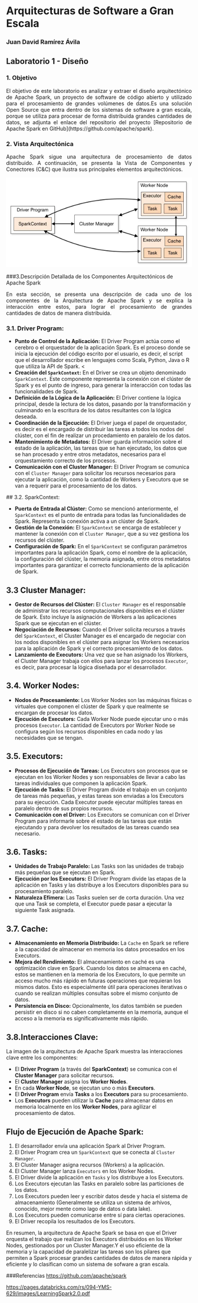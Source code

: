 # Arquitecturas de Software a Gran Escala

### Juan David Ramírez Ávila

## Laboratorio 1 - Diseño

### 1. Objetivo
<p align="justify">
El objetivo de este laboratorio es analizar y extraer el diseño arquitectónico de Apache Spark, un proyecto de software de código abierto y utilizado para el procesamiento de grandes volúmenes de datos.Es una solución Open Source que entra dentro de los sistemas de software a gran escala, porque se utiliza para procesar de forma distribuida grandes cantidades de datos, se adjunta el enlace del repositorio del proyecto [Repositorio de Apache Spark en GitHub](https://github.com/apache/spark).  
</p>

### 2. Vista Arquitectónica

<p align="justify">
Apache Spark sigue una arquitectura de procesamiento de datos distribuido. A continuación, se presenta la Vista de Componentes y Conectores (C&C) que ilustra sus principales elementos arquitectónicos.
</p>

![Texto alternativo](./ApacheSpark.png)

###3.Descripción Detallada de los Componentes Arquitectónicos de Apache Spark

<p align="justify">
En esta sección, se presenta una descripción de cada uno de los componentes de la Arquitectura de Apache Spark y se explica la interacción entre estos, para lograr el procesamiento de grandes cantidades de datos de manera distribuida. 
</p>

### 3.1. Driver Program:
* **Punto de Control de la Aplicación:** El Driver Program actúa como el cerebro o el orquestador de la aplicación Spark. Es el proceso donde se inicia la ejecución del código escrito por el usuario, es decir, el script que el desarrollador escribe en lenguajes como Scala, Python, Java o R que utiliza la API de Spark.
<
* **Creación del `SparkContext`:** En el Driver se crea un objeto denominado `SparkContext`. Este componente representa la conexión con el clúster de Spark y es el punto de ingreso, para generar la interacción con todas las funcionalidades de Spark. 
* **Definición de la Lógica de la Aplicación:** El Driver contiene la lógica principal, desde la lectura de los datos, pasando por la transformación y culminando en la escritura de los datos resultantes con la lógica deseada.  
* **Coordinación de la Ejecución:** El Driver juega el papel de orquestador, es decir es el encargado de distribuir las tareas a todos los nodos del clúster, con el fin de realizar un procedamiento en paralelo de los datos.
* **Mantenimiento de Metadatos:** El Driver guarda información sobre el estado de la aplicación, las tareas que se han ejecutado, los datos que se han procesado y entre otros metadatos, necesarios para el orquestamiento correcto de los procesos. 
* **Comunicación con el Cluster Manager:** El Driver Program se comunica con el `Cluster Manager` para solicitar los recursos necesarios para ejecutar la aplicación, como la cantidad de Workers y Executors que se van a requerir para el procesamiento de los datos.
</p>
## 3.2. SparkContext:

* **Puerta de Entrada al Clúster:** Como se mencionó anteriormente, el `SparkContext` es el punto de entrada para todas las funcionalidades de Spark. Representa la conexión activa a un clúster de Spark.
* **Gestión de la Conexión:** El `SparkContext` se encarga de establecer y mantener la conexión con el `Cluster Manager`, que a su vez gestiona los recursos del clúster.
* **Configuración de Spark:** En el `SparkContext` se configuran parámetros importantes para la aplicación Spark, como el nombre de la aplicación, la configuración del clúster, la memoria asignada, entre otros metadatos importantes para garantizar el correcto funcionamiento de la aplicación de Spark. 

## 3.3 Cluster Manager:

* **Gestor de Recursos del Clúster:** El `Cluster Manager` es el responsable de administrar los recursos computacionales disponibles en el clúster de Spark. Esto incluye la asignación de Workers a las aplicaciones Spark que se ejecutan en el clúster.
* **Negociación de Recursos:** Cuando el Driver solicita recursos a través del `SparkContext`, el Cluster Manager es el encargado de negociar con los nodos disponibles en el clúster para asignar los Workers necesarios para la aplicación de Spark y el correcto procesamiento de los datos.
* **Lanzamiento de Executors:** Una vez que se han asignado los Workers, el Cluster Manager trabaja con ellos para lanzar los procesos `Executor`, es decir, para procesar la lógica diseñada por el desarrollador.

## 3.4. Worker Nodes:

* **Nodos de Procesamiento:** Los Worker Nodes son las máquinas físicas o virtuales que componen el clúster de Spark y que realmente se encargan de procesar los datos.
* **Ejecución de Executors:** Cada Worker Node puede ejecutar uno o más procesos `Executor`. La cantidad de Executors por Worker Node se configura según los recursos disponibles en cada nodo y las necesidades que se tengan.

## 3.5. Executors:

* **Procesos de Ejecución de Tareas:** Los Executors son procesos que se ejecutan en los Worker Nodes y son responsables de llevar a cabo las tareas individuales que componen la aplicación Spark.
* **Ejecución de Tasks:** El Driver Program divide el trabajo en un conjunto de tareas más pequeñas, y estas tareas son enviadas a los Executors para su ejecución. Cada Executor puede ejecutar múltiples tareas en paralelo dentro de sus propios recursos.
* **Comunicación con el Driver:** Los Executors se comunican con el Driver Program para informarle sobre el estado de las tareas que están ejecutando y para devolver los resultados de las tareas cuando sea necesario.

## 3.6. Tasks:

* **Unidades de Trabajo Paralelo:** Las Tasks son las unidades de trabajo más pequeñas que se ejecutan en Spark.
* **Ejecución por los Executors:** El Driver Program divide las etapas de la aplicación en Tasks y las distribuye a los Executors disponibles para su procesamiento paralelo.
* **Naturaleza Efímera:** Las Tasks suelen ser de corta duración. Una vez que una Task se completa, el Executor puede pasar a ejecutar la siguiente Task asignada.

## 3.7. Cache:

* **Almacenamiento en Memoria Distribuido:** La `Cache` en Spark se refiere a la capacidad de almacenar en memoria los datos procesados en los Executors.
* **Mejora del Rendimiento:** El almacenamiento en caché es una optimización clave en Spark. Cuando los datos se almacena en caché, estos se mantienen en la memoria de los Executors, lo que permite un acceso mucho más rápido en futuras operaciones que requieran los mismos datos. Esto es especialmente útil para operaciones iterativas o cuando se realizan múltiples consultas sobre el mismo conjunto de datos.
* **Persistencia en Disco:** Opcionalmente, los datos también se pueden persistir en disco si no caben completamente en la memoria, aunque el acceso a la memoria es significativamente más rápido.

## 3.8.Interacciones Clave:

La imagen de la arquitectura de Apache Spark muestra las interacciones clave entre los componentes:

* El **Driver Program** (a través del **SparkContext**) se comunica con el **Cluster Manager** para solicitar recursos.
* El **Cluster Manager** asigna los **Worker Nodes**.
* En cada **Worker Node**, se ejecutan uno o más **Executors**.
* El **Driver Program** envía **Tasks** a los **Executors** para su procesamiento.
* Los **Executors** pueden utilizar la **Cache** para almacenar datos en memoria localmente en los **Worker Nodes**, para agilizar el procesamiento de datos. 

## Flujo de Ejecución de Apache Spark:

1.  El desarrollador envía una aplicación Spark al Driver Program.
2.  El Driver Program crea un `SparkContext` que se conecta al `Cluster Manager`.
3.  El Cluster Manager asigna recursos (Workers) a la aplicación.
4.  El Cluster Manager lanza `Executors` en los Worker Nodes.
5.  El Driver divide la aplicación en `Tasks` y los distribuye a los Executors.
6.  Los Executors ejecutan las Tasks en paralelo sobre las particiones de los datos.
7.  Los Executors pueden leer y escribir datos desde y hacia el sistema de almacenamiento (Generalmente se utiliza un sistema de arhivos, conocido, mejor mente como lago de datos o data lake).
8.  Los Executors pueden comunicarse entre sí para ciertas operaciones.
9.  El Driver recopila los resultados de los Executors.

En resumen, la arquitectura de Apache Spark se basa en que el Driver orquesta el trabajo que realizan los Executors distribuidos en los Worker Nodes, gestionados por un Cluster Manager.Y el uso eficiente de la memoria y la capacidad de paralelizar las tareas son los pilares que permiten a Spark procesar grandes cantidades de datos de manera rápida y eficiente y lo clasifican como un sistema de sofware a gran escala. 

###Referencias 
https://github.com/apache/spark 

https://pages.databricks.com/rs/094-YMS-629/images/LearningSpark2.0.pdf